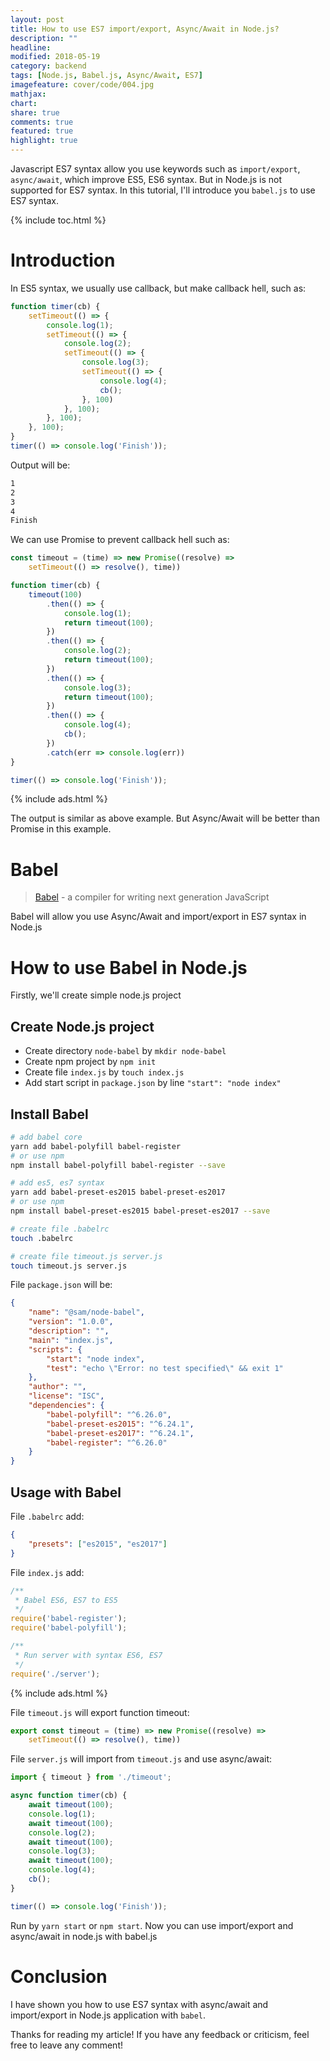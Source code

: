 ```yaml
---
layout: post
title: How to use ES7 import/export, Async/Await in Node.js?
description: ""
headline:
modified: 2018-05-19
category: backend
tags: [Node.js, Babel.js, Async/Await, ES7]
imagefeature: cover/code/004.jpg
mathjax:
chart:
share: true
comments: true
featured: true
highlight: true
---
```


Javascript ES7 syntax allow you use keywords such as `import/export`, `async/await`, which improve ES5, ES6 syntax. But in Node.js is not supported for ES7 syntax. In this tutorial, I'll introduce you `babel.js` to use ES7 syntax.

{% include toc.html %}

# Introduction
In ES5 syntax, we usually use callback, but make callback hell, such as:

```js
function timer(cb) {
    setTimeout(() => {
        console.log(1);
        setTimeout(() => {
            console.log(2);
            setTimeout(() => {
                console.log(3);
                setTimeout(() => {
                    console.log(4);
                    cb();
                }, 100)
            }, 100);
        }, 100);
    }, 100);
}
timer(() => console.log('Finish'));
```

Output will be:
```bash
1
2
3
4
Finish
```

We can use Promise to prevent callback hell such as:

```js
const timeout = (time) => new Promise((resolve) =>
    setTimeout(() => resolve(), time))

function timer(cb) {
    timeout(100)
        .then(() => {
            console.log(1);
            return timeout(100);
        })
        .then(() => {
            console.log(2);
            return timeout(100);
        })
        .then(() => {
            console.log(3);
            return timeout(100);
        })
        .then(() => {
            console.log(4);
            cb();
        })
        .catch(err => console.log(err))
}

timer(() => console.log('Finish'));
```

{% include ads.html %}

The output is similar as above example. But Async/Await will be better than Promise in this example.

# Babel
> [Babel](https://babeljs.io/) - a compiler for writing next generation JavaScript

Babel will allow you use Async/Await and import/export in ES7 syntax in Node.js

# How to use Babel in Node.js
Firstly, we'll create simple node.js project
## Create Node.js project
+ Create directory `node-babel` by `mkdir node-babel`
+ Create npm project by `npm init`
+ Create file `index.js` by `touch index.js`
+ Add start script in `package.json` by line `"start": "node index"`

## Install Babel
```bash
# add babel core
yarn add babel-polyfill babel-register
# or use npm
npm install babel-polyfill babel-register --save

# add es5, es7 syntax
yarn add babel-preset-es2015 babel-preset-es2017
# or use npm
npm install babel-preset-es2015 babel-preset-es2017 --save

# create file .babelrc
touch .babelrc

# create file timeout.js server.js
touch timeout.js server.js
```

File `package.json` will be:
```json
{
	"name": "@sam/node-babel",
	"version": "1.0.0",
	"description": "",
	"main": "index.js",
	"scripts": {
		"start": "node index",
		"test": "echo \"Error: no test specified\" && exit 1"
	},
	"author": "",
	"license": "ISC",
	"dependencies": {
		"babel-polyfill": "^6.26.0",
		"babel-preset-es2015": "^6.24.1",
		"babel-preset-es2017": "^6.24.1",
		"babel-register": "^6.26.0"
	}
}
```

## Usage with Babel

File `.babelrc` add:
```json
{
    "presets": ["es2015", "es2017"]
}
```

File `index.js` add:

```js
/**
 * Babel ES6, ES7 to ES5
 */
require('babel-register');
require('babel-polyfill');

/**
 * Run server with syntax ES6, ES7
 */
require('./server');
```

{% include ads.html %}

File `timeout.js` will export function timeout:
```js
export const timeout = (time) => new Promise((resolve) =>
    setTimeout(() => resolve(), time))
```

File `server.js` will import from `timeout.js` and use async/await:

```js
import { timeout } from './timeout';

async function timer(cb) {
    await timeout(100);
    console.log(1);
    await timeout(100);
    console.log(2);
    await timeout(100);
    console.log(3);
    await timeout(100);
    console.log(4);
    cb();
}

timer(() => console.log('Finish'));
```

Run by `yarn start` or `npm start`. Now you can use import/export and async/await in node.js with babel.js

# Conclusion

I have shown you how to use ES7 syntax with async/await and import/export in Node.js application with `babel`.

Thanks for reading my article! If you have any feedback or criticism, feel free to leave any comment!
